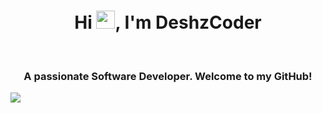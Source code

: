 <h1 align="center">Hi <img src="https://raw.githubusercontent.com/MartinHeinz/MartinHeinz/master/wave.gif" height="29.14px" width="30px">, I'm DeshzCoder</h1><br><h3 align="center">A passionate Software Developer. Welcome to my GitHub!</h3>
<img src = "https://raw.githubusercontent.com/vikumkbv/vikumkbv/master/icons/header_.png">
